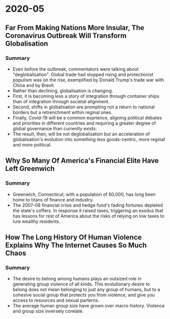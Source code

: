 # 2020-05

## Far From Making Nations More Insular, The Coronavirus Outbreak Will Transform Globalisation

### Summary

- Even before the outbreak, commentators were talking about "deglobalisation". Global trade had stopped rising and protectionist populism was on the rise, exemplified by Donald Trump's trade war with China and by Brexit.
- Rather than declining, globalisation is changing.
- First, it is becoming less a story of integration through container ships than of integration through societal alignment.
- Second, shifts in globalisation are prompting not a return to national borders but a retrenchment within reginal ones.
- Finally, Covid-19 will be a common exprience, aligning political debates and priorities in different countries and requiring a greater degree of global governance than currently exists.
- The result, then, will be not deglobalisation but an acceleration of globalisation's evolution into something less goods-centric, more reginal and more political.

## Why So Many Of America's Financial Elite Have Left Greenwich

### Summary

- Greenwich, Connecticut, with a population of 60,000, has long been home to titans of finance and industry.
- The 2007-08 financial crisis and hedge fund's fading fortunes depleted the state's coffers. In response it raised taxes, triggering an exodus that has lessons for rest of America about the risks of relying on low taxes to lure wealthy residents.

## How The Long History Of Human Violence Explains Why The Internet Causes So Much Chaos

### Summary

- The desire to belong among humans plays an outsized role in generating group violence of all kinds. This evolutionary desire to belong does not mean belonging to just any group of humans, but to a cohesive social group that protects you from violence, and give you access to resources and sexual parterns.
- The average human group size have grown over macro history. Violence and group size inversely corelate.
